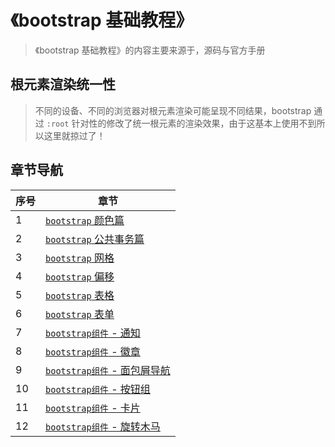 # 《bootstrap 基础教程》

> 《bootstrap 基础教程》的内容主要来源于，源码与官方手册

## 根元素渲染统一性

> 不同的设备、不同的浏览器对根元素渲染可能呈现不同结果，bootstrap 通过 `:root` 针对性的修改了统一根元素的渲染效果，由于这基本上使用不到所以这里就掠过了！

## 章节导航

| 序号 | 章节                                            |
| ---- | ----------------------------------------------- |
| 1    | [`bootstrap` 颜色篇](./颜色篇.md)               |
| 2    | [`bootstrap` 公共事务篇](./公共事务篇.md)       |
| 3    | [`bootstrap` 网格](./../SourceCode/网格.md)     |
| 4    | [`bootstrap` 偏移](./../SourceCode/偏移.md)     |
| 5    | [`bootstrap` 表格](./../SourceCode/表格.md)     |
| 6    | [`bootstrap` 表单](./../SourceCode/表单.md)     |
| 7    | [`bootstrap组件` - 通知](./Alerts.md)           |
| 8    | [`bootstrap组件` - 徽章](./Badges.md)           |
| 9    | [`bootstrap组件` - 面包屑导航](./Breadcrumb.md) |
| 10    | [`bootstrap组件` - 按钮组](./ButtonGroup.md)    |
| 11   | [`bootstrap组件` - 卡片](./Cards.md)            |
| 12   | [`bootstrap组件` - 旋转木马](./Carousel.md)            |
